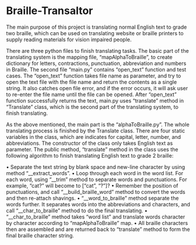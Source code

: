 # Braille-Transaltor
The main purpose of this project is translating normal English text to grade two braille, which can be used on translating website or braille printers to supply reading materials for vision impaired people.

There are three python files to finish translating tasks. The basic part of the translating system is the mapping file, “mapAlphaToBraille”, to create dictionary for letters, contractions, punctuation, abbreviation and numbers in Braille. The second file “main.py” contains “open_text” function and test cases. The “open_text” function takes file name as parameter, and try to open the text file with the file name and return the contents as a single string. It also catches open file error, and if the error occurs, it will ask user to re-enter the file name until the file can be opened. After “open_text” function successfully returns the text, main.py uses “translate” method in “Translate” class, which is the second part of the translating system, to finish translating.

As the above mentioned, the main part is the “alphaToBraille.py”. The whole translating process is finished by the Translate class. There are four static variables in the class, which are indicates for capital, letter, number, and abbreviations. The constructor of the class only takes English text as parameter. The public method, “translate” method in the class uses the following algorithm to finish translating English text to grade 2 braille:

•	Separate the text string by blank space and new-line character by using method “__extract_words”.
•	Loop through each word in the word list. For each word, using “__trim” method to separate words and punctuations. For example, “cat?” will become to [“cat”, “?”]?
•	Remember the position of punctuations, and call “__build_braille_word” method to convert the words and then re-attach shavings.
•	“__word_to_braille” method separate the words further. It separates words into the abbreviations and characters, and call “__char_to_braille” method to do the final translating.
•	“__char_to_braille” method takes “word list” and translate words character by character according to “mapAlphaToBraille” map.
•	All braille characters then are assembled and are returned back to “translate” method to form the final braille character string. 
